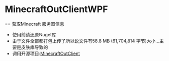 # MinecraftOutClientWPF
== 获取Minecraft 服务器信息
* 使用前请还原Nuget库
* 由于文件全部都打包上传了所以说文件有58.8 MB (61,704,814 字节)大小...主要是皮肤库导致的
* 调用开源项目:[MinecraftOutClient](https://github.com/Nsiso/MinecraftOutClient)
